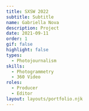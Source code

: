 ```yaml
---
title: SXSW 2022
subtitle: Subtitle
name: Gabriella Nova
description: Project
date: 2021-09-11
order: 1
gif: false
highlight: false
types:
  - Photojournalism
skills:
  - Photogrammetry
  - 360 Video
roles:
  - Producer
  - Editor
layout: layouts/portfolio.njk
---
```


